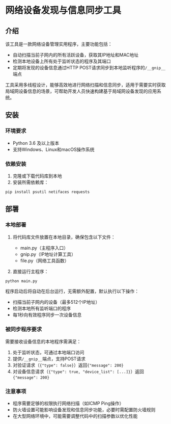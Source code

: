 # 网络设备发现与信息同步工具

## 介绍

该工具是一款网络设备管理实用程序，主要功能包括：

- 自动扫描当前子网内的所有活跃设备，获取其IP地址和MAC地址
- 检测本地设备上所有处于监听状态的程序及其端口
- 定期将发现的设备信息通过HTTP POST请求同步到本地监听程序的`/__gnip__`端点

工具采用多线程设计，能够高效地进行网络扫描和信息同步，适用于需要实时获取局域网设备信息的场景，可帮助开发人员快速构建基于局域网设备发现的应用系统。

## 安装

### 环境要求
- Python 3.6 及以上版本
- 支持Windows、Linux和macOS操作系统

### 依赖安装
1. 克隆或下载代码库到本地
2. 安装所需依赖库：
```bash
pip install psutil netifaces requests
```

## 部署

### 本地部署
1. 将代码库文件放置在本地目录，确保包含以下文件：
   - main.py（主程序入口）
   - gnip.py（IP地址计算工具）
   - file.py（网络工具函数）

2. 直接运行主程序：
```bash
python main.py
```

程序启动后将自动在后台运行，无需额外配置，默认执行以下操作：
- 扫描当前子网内的设备（最多512个IP地址）
- 检测本地所有监听端口的程序
- 每1秒向有效程序同步一次设备信息

### 被同步程序要求
需要接收设备信息的本地程序需满足：
1. 处于监听状态，可通过本地端口访问
2. 提供`/__gnip__`端点，支持POST请求
3. 对验证请求（`{"type": false}`）返回`{"message": 200}`
4. 对设备信息请求（`{"type": true, "device_list": [...]}`）返回`{"message": 200}`

### 注意事项
- 程序需要足够的权限执行网络扫描（如ICMP Ping操作）
- 防火墙设置可能影响设备发现和信息同步功能，必要时需配置防火墙规则
- 在大型网络环境中，可能需要调整代码中的扫描参数以优化性能
